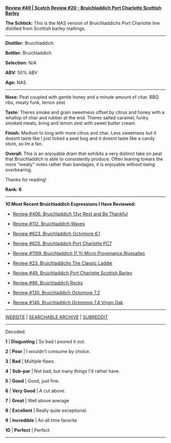 
[**Review #49 | Scotch Review #20 - Bruichladdich Port Charlotte Scottish Barley**]( https://t8ke.review/review-49-bruichladdich-port-charlotte-scottish-barley/)

**The Schtick:** This is the NAS version of Bruichladdichs Port Charlotte line distilled from Scottish barley maltings. 

-----

**Distiller:** Bruichladdich

**Bottler:** Bruichladdich

**Selection:** N/A

**ABV:**  50% ABV

**Age:** NAS 

-----

**Nose:**  Peat coupled with gentle honey and a minute amount of char. BBQ ribs, meaty funk, lemon zest. 

**Taste:** Theres smoke and grain sweetness offset by citrus and honey with a whallop of char and rubber at the end. Theres salted caramel, funky smoked meats, bring and lemon zest with sweet butter cream. 

**Finish:** Medium to long with more citrus and char. Less sweetness but it doesnt taste like I just licked a peat bog and it doesnt taste like a candy store, so Im a fan.  

**Overall:** This is an enjoyable dram that exhibits a very distinct take on peat that Bruichladdich is able to consistently produce. Often leaning towars the more "meaty" notes rather than bandages, it is enjoyable without being overbearing. 

Thanks for reading!

**Rank: 6**

----- 

**10 Most Recent Bruichladdich Expressions I Have Reviewed:** 

- [Review #406. Bruichladdich 13yr Rest and Be Thankful]( https://t8ke.review/review-406-bruichladdich-rest-and-be-thankful-13yr/) 

- [Review #112. Bruichladdich Waves]( https://t8ke.review/review-112-bruichladdich-waves/) 

- [Review #623. Bruichladdich Octomore 6.1]( https://t8ke.review/review-623-bruichladdich-octomore-61/) 

- [Review #625. Bruichladdich Port Charlotte PC7]( https://t8ke.review/review-625-bruichladdich-port-charlotte-pc7/) 

- [Review #1199. Bruichladdich 11 Yr Micro Provenance Rivesaltes]( https://t8ke.review/review-1199-bruichladdich-11-yr-micro-provenance-riveslates) 

- [Review #23. Bruichladdichs The Classic Laddie]( https://t8ke.review/review-23-bruichladdich-the-classic-laddie-scottish-barley/) 

- [Review #49. Bruichladdich Port Charlotte Scottish Barley]( https://t8ke.review/review-49-bruichladdich-port-charlotte-scottish-barley/) 

- [Review #86. Bruichladdich Rocks]( https://t8ke.review/review-86-bruichladdich-rocks/) 

- [Review #130. Bruichladdich Octomore 7.2]( https://t8ke.review/review-130-octomore-72/) 

- [Review #146. Bruichladdich Octomore 7.4 Virgin Oak]( https://t8ke.review/review-146-bruichladdich-octomore-74/) 

-----

[WEBSITE](https://t8ke.review) | [SEARCHABLE ARCHIVE](https://t8ke.review/review-archive/) | [SUBREDDIT](https://reddit.com/r/t8kereviews)

-----

Decoded:

**1** | **Disgusting** | So bad I poured it out.

**2** | **Poor** | I wouldn't consume by choice.

**3** | **Bad** | Multiple flaws.

**4** | **Sub-par** | Not bad, but many things I'd rather have.

**5** | **Good** | Good, just fine.

**6** | **Very Good** | A cut above.

**7** | **Great** | Well above average

**8** | **Excellent** | Really quite exceptional.

**9** | **Incredible** | An all time favorite

**10** | **Perfect** | Perfect

----

